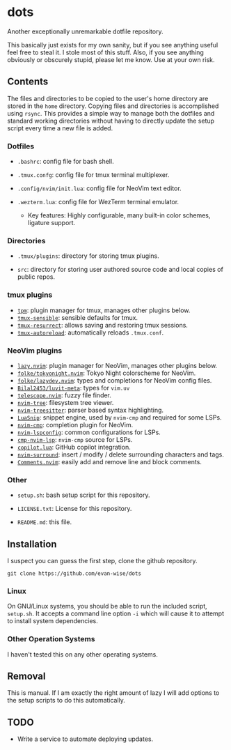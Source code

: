 # dots

Another exceptionally unremarkable dotfile repository.

This basically just exists for my own sanity, but if you see anything useful
feel free to steal it. I stole most of this stuff. Also, if you see anything
obviously or obscurely stupid, please let me know. Use at your own risk.

## Contents

The files and directories to be copied to the user's home directory are stored
in the `home` directory. Copying files and directories is accomplished using
`rsync`. This provides a simple way to manage both the dotfiles and standard
working directories without having to directly update the setup script every
time a new file is added.

### Dotfiles

- `.bashrc`: config file for bash shell.

- `.tmux.confg`: config file for tmux terminal multiplexer.

- `.config/nvim/init.lua`: config file for NeoVim text editor.

- `.wezterm.lua`: config file for WezTerm terminal emulator.
  - Key features: Highly configurable, many built-in color schemes, ligature support.

### Directories

- `.tmux/plugins`: directory for storing tmux plugins.

- `src`: directory for storing user authored source code and local copies of public repos.

### tmux plugins

- [`tpm`][tpm]: plugin manager for tmux, manages other plugins below.
- [`tmux-sensible`][tmux-sensible]: sensible defaults for tmux.
- [`tmux-resurrect`][tmux-resurrect]: allows saving and restoring tmux sessions.
- [`tmux-autoreload`][tmux-autoreload]: automatically reloads `.tmux.conf`.

### NeoVim plugins

- [`lazy.nvim`][lazy.nvim]: plugin manager for NeoVim, manages other plugins below.
- [`folke/tokyonight.nvim`][tokyonight.nvim]: Tokyo Night colorscheme for NeoVim.
- [`folke/lazydev.nvim`][lazydev.nvim]: types and completions for NeoVim config files.
- [`Bilal2453/luvit-meta`][luvit-meta]: types for `vim.uv`
- [`telescope.nvim`][telescope.nvim]: fuzzy file finder.
- [`nvim-tree`][nvim-tree]: filesystem tree viewer.
- [`nvim-treesitter`][nvim-treesitter]: parser based syntax highlighting.
- [`LuaSnip`][LuaSnip]: snippet engine, used by `nvim-cmp` and required for some LSPs.
- [`nvim-cmp`][nvim-cmp]: completion plugin for NeoVim.
- [`nvim-lspconfig`][nvim-lspconfig]: common configurations for LSPs.
- [`cmp-nvim-lsp`][cmp-nvim-lsp]: `nvim-cmp` source for LSPs.
- [`copilot.lua`][copilot.lua]: GitHub copilot integration.
- [`nvim-surround`][nvim-surround]: insert / modify / delete surrounding characters and tags.
- [`Comments.nvim`][Comments.nvim]: easily add and remove line and block comments.

### Other

- `setup.sh`: bash setup script for this repository.

- `LICENSE.txt`: License for this repository.

- `README.md`: this file.

## Installation

I suspect you can guess the first step, clone the github repository.

    git clone https://github.com/evan-wise/dots

### Linux

On GNU/Linux systems, you should be able to run the included script, `setup.sh`.
It accepts a command line option `-i` which will cause it to attempt to install
system dependencies.

### Other Operation Systems

I haven't tested this on any other operating systems.

## Removal

This is manual. If I am exactly the right amount of lazy I will add options to
the setup scripts to do this automatically.

## TODO

- Write a service to automate deploying updates.

<!-- References -->

[tpm]: https://github.com/tmux-plugins/tpm
[tmux-sensible]: https://github.com/tmux-plugins/tmux-sensible
[tmux-resurrect]: https://github.com/tmux-plugins/tmux-resurrect
[tmux-autoreload]: https://github.com/b0o/tmux-autoreload
[lazy.nvim]: https://github.com/folke/lazy.nvim
[lazydev.nvim]: https://github.com/folke/lazydev.nvim
[tokyonight.nvim]: https://github.com/folke/tokyonight.nvim
[luvit-meta]: https://github.com/Bilal2453/luvit-meta
[solarized.nvim]: https://github.com/maxmx03/solarized.nvim
[telescope.nvim]: https://github.com/nvim-telescope/telescope.nvim
[nvim-tree]: https://github.com/nvim-tree/nvim-tree.lua
[nvim-treesitter]: https://github.com/nvim-treesitter/nvim-treesitter
[LuaSnip]: https://github.com/L3MON4D3/LuaSnip
[nvim-cmp]: https://github.com/hrsh7th/nvim-cmp
[nvim-lspconfig]: https://github.com/neovim/nvim-lspconfig
[cmp-nvim-lsp]: https://github.com/hrsh7th/cmp-nvim-lsp
[copilot.lua]: https://github.com/zbirenbaum/copilot.lua
[nvim-surround]: https://github.com/kylechui/nvim-surround
[Comments.nvim]: https://github.com/numToStr/Comment.nvim
